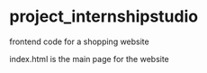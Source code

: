 # project_internshipstudio
frontend code for a shopping website 

index.html is the main page for the website
